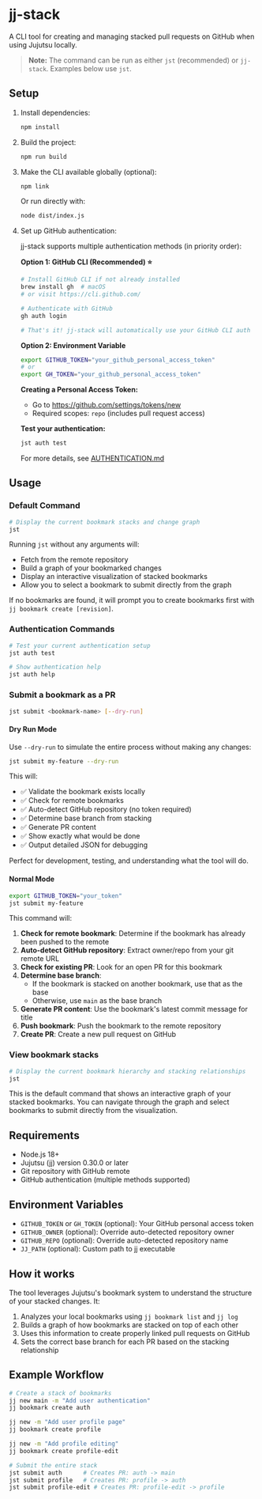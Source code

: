 # jj-stack

A CLI tool for creating and managing stacked pull requests on GitHub when using Jujutsu locally.

> **Note:** The command can be run as either `jst` (recommended) or `jj-stack`. Examples below use `jst`.

## Setup

1. Install dependencies:

   ```bash
   npm install
   ```

2. Build the project:

   ```bash
   npm run build
   ```

3. Make the CLI available globally (optional):

   ```bash
   npm link
   ```

   Or run directly with:

   ```bash
   node dist/index.js
   ```

4. Set up GitHub authentication:

   jj-stack supports multiple authentication methods (in priority order):

   **Option 1: GitHub CLI (Recommended) ⭐**

   ```bash
   # Install GitHub CLI if not already installed
   brew install gh  # macOS
   # or visit https://cli.github.com/

   # Authenticate with GitHub
   gh auth login

   # That's it! jj-stack will automatically use your GitHub CLI auth
   ```

   **Option 2: Environment Variable**

   ```bash
   export GITHUB_TOKEN="your_github_personal_access_token"
   # or
   export GH_TOKEN="your_github_personal_access_token"
   ```

   **Creating a Personal Access Token:**

   - Go to https://github.com/settings/tokens/new
   - Required scopes: `repo` (includes pull request access)

   **Test your authentication:**

   ```bash
   jst auth test
   ```

   For more details, see [AUTHENTICATION.md](./AUTHENTICATION.md)

## Usage

### Default Command

```bash
# Display the current bookmark stacks and change graph
jst
```

Running `jst` without any arguments will:

- Fetch from the remote repository
- Build a graph of your bookmarked changes
- Display an interactive visualization of stacked bookmarks
- Allow you to select a bookmark to submit directly from the graph

If no bookmarks are found, it will prompt you to create bookmarks first with `jj bookmark create [revision]`.

### Authentication Commands

```bash
# Test your current authentication setup
jst auth test

# Show authentication help
jst auth help
```

### Submit a bookmark as a PR

```bash
jst submit <bookmark-name> [--dry-run]
```

#### Dry Run Mode

Use `--dry-run` to simulate the entire process without making any changes:

```bash
jst submit my-feature --dry-run
```

This will:

- ✅ Validate the bookmark exists locally
- ✅ Check for remote bookmarks
- ✅ Auto-detect GitHub repository (no token required)
- ✅ Determine base branch from stacking
- ✅ Generate PR content
- ✅ Show exactly what would be done
- ✅ Output detailed JSON for debugging

Perfect for development, testing, and understanding what the tool will do.

#### Normal Mode

```bash
export GITHUB_TOKEN="your_token"
jst submit my-feature
```

This command will:

1. **Check for remote bookmark**: Determine if the bookmark has already been pushed to the remote
2. **Auto-detect GitHub repository**: Extract owner/repo from your git remote URL
3. **Check for existing PR**: Look for an open PR for this bookmark
4. **Determine base branch**:
   - If the bookmark is stacked on another bookmark, use that as the base
   - Otherwise, use `main` as the base branch
5. **Generate PR content**: Use the bookmark's latest commit message for title
6. **Push bookmark**: Push the bookmark to the remote repository
7. **Create PR**: Create a new pull request on GitHub

### View bookmark stacks

```bash
# Display the current bookmark hierarchy and stacking relationships
jst
```

This is the default command that shows an interactive graph of your stacked bookmarks. You can navigate through the graph and select bookmarks to submit directly from the visualization.

## Requirements

- Node.js 18+
- Jujutsu (jj) version 0.30.0 or later
- Git repository with GitHub remote
- GitHub authentication (multiple methods supported)

## Environment Variables

- `GITHUB_TOKEN` or `GH_TOKEN` (optional): Your GitHub personal access token
- `GITHUB_OWNER` (optional): Override auto-detected repository owner
- `GITHUB_REPO` (optional): Override auto-detected repository name
- `JJ_PATH` (optional): Custom path to jj executable

## How it works

The tool leverages Jujutsu's bookmark system to understand the structure of your stacked changes. It:

1. Analyzes your local bookmarks using `jj bookmark list` and `jj log`
2. Builds a graph of how bookmarks are stacked on top of each other
3. Uses this information to create properly linked pull requests on GitHub
4. Sets the correct base branch for each PR based on the stacking relationship

## Example Workflow

```bash
# Create a stack of bookmarks
jj new main -m "Add user authentication"
jj bookmark create auth

jj new -m "Add user profile page"
jj bookmark create profile

jj new -m "Add profile editing"
jj bookmark create profile-edit

# Submit the entire stack
jst submit auth      # Creates PR: auth -> main
jst submit profile   # Creates PR: profile -> auth
jst submit profile-edit # Creates PR: profile-edit -> profile
```
